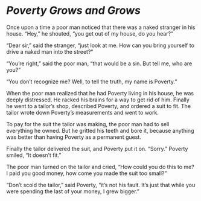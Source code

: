 # ***Poverty Grows and Grows***



Once upon a time a poor man noticed that there was a naked stranger in his house. “Hey,” he shouted, “you get out of my house, do you hear?”

“Dear sir,” said the stranger, “just look at me. How can you bring yourself to drive a naked man into the street?”

“You’re right,” said the poor man, “that would be a sin. But tell me, who are you?”

“You don’t recognize me? Well, to tell the truth, my name is Poverty.”

When the poor man realized that he had Poverty living in his house, he was deeply distressed. He racked his brains for a way to get rid of him. Finally he went to a tailor’s shop, described Poverty, and ordered a suit to fit. The tailor wrote down Poverty’s measurements and went to work.

To pay for the suit the tailor was making, the poor man had to sell everything he owned. But he gritted his teeth and bore it, because anything was better than having Poverty as a permanent guest.

Finally the tailor delivered the suit, and Poverty put it on. “Sorry.” Poverty smiled, “It doesn’t fit.”

The poor man turned on the tailor and cried, “How could you do this to me? I paid you good money, how come you made the suit too small?”

“Don’t scold the tailor,” said Poverty, “it’s not his fault. It’s just that while you were spending the last of your money, I grew bigger.”